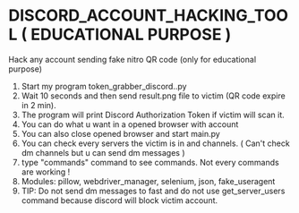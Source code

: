 # DISCORD_ACCOUNT_HACKING_TOOL ( EDUCATIONAL PURPOSE )
Hack any account sending fake nitro QR code (only for educational purpose)

1. Start my program token_grabber_discord..py 
2. Wait 10 seconds and then send result.png file to victim (QR code expire in 2 min).
3. The program will print Discord Authorization Token if victim will scan it. 
4. You can do what u want in a opened browser with account
5. You can also close opened browser and start main.py
6. You can check every servers the victim is in and channels. ( Can't check dm channels but u can send dm messages )
7. type "commands" command to see commands. Not every commands are working !
8. Modules: pillow, webdriver_manager, selenium, json, fake_useragent 
9. TIP: Do not send dm messages to fast and do not use get_server_users command because discord will block victim account.
